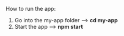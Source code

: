 How to run the app:

1. Go into the my-app folder --> **cd my-app**
2. Start the app --> **npm start**
